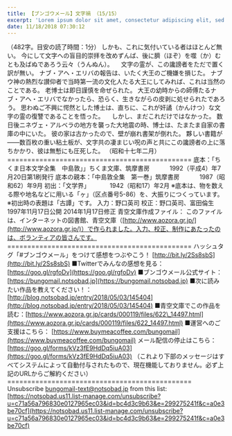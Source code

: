 ```yaml
---
title: 【ブンゴウメール】文字禍 （15/15）
excerpt: 'Lorem ipsum dolor sit amet, consectetur adipiscing elit, sed do eiusmod tempor incididunt ut labore et dolore magna aliqua. Praesent elementum facilisis leo vel fringilla est ullamcorper eget. At imperdiet dui accumsan sit amet nulla facilisi morbi tempus.'
date: 11/18/2018 07:30:12
---
```


（482字。目安の読了時間：1分） しかも、これに気付いている者はほとんど無い。 今にして文字への盲目的崇拝を改めずんば、後に臍（ほぞ）を噬（か）むとも及ばぬであろう云々（うんぬん）。 　文字の霊が、この讒謗者をただで置く訳が無い。 ナブ・アヘ・エリバの報告は、いたく大王のご機嫌を損じた。 ナブウ神の熱烈な讃仰者で当時第一流の文化人たる大王にしてみれば、これは当然のことである。 老博士は即日謹慎を命ぜられた。 大王の幼時からの師傅たるナブ・アヘ・エリバでなかったら、恐らく、生きながらの皮剥に処せられたであろう。 思わぬご不興に愕然とした博士は、直ちに、これが奸譎（かんけつ）な文字の霊の復讐であることを悟った。 　しかし、まだこれだけではなかった。 数日後ニネヴェ・アルベラの地方を襲った大地震の時、博士は、たまたま自家の書庫の中にいた。 彼の家は古かったので、壁が崩れ書架が倒れた。 夥しい書籍が――数百枚の重い粘土板が、文字共の凄まじい呪の声と共にこの讒謗者の上に落ちかかり、彼は無慙にも圧死した。 （昭和十七年二月） ============================================== 底本：「ちくま日本文学全集　中島敦」」ちくま文庫、筑摩書房 　　　1992（平成4）年7月20日第1刷発行 底本の親本：「中島敦全集　第一巻」筑摩書房 　　　1987（昭和62）年9月 初出：「文学界」 　　　1942（昭和17）年2月 ※底本は、物を数える際や地名などに用いる「ヶ」（区点番号5-86）を、大振りにつくっています。 ※初出時の表題は「古譚」です。 入力：野口英司 校正：野口英司、富田倫生 1997年11月17日公開 2014年1月17日修正 青空文庫作成ファイル： このファイルは、インターネットの図書館、青空文庫（[http://www.aozora.gr.jp/](http://www.aozora.gr.jp/)）で作られました。入力、校正、制作にあたったのは、ボランティアの皆さんです。 ============================================== ハッシュタグ「#ブンゴウメール」をつけて感想をつぶやこう！ [http://bit.ly/2Ss8sbS](http://bit.ly/2Ss8sbS) ■Twitterでみんなの感想を見る：[https://goo.gl/rgfoDv](https://goo.gl/rgfoDv) ■ブンゴウメール公式サイト：[https://bungomail.notsobad.jp](https://bungomail.notsobad.jp) ■次に読みたい作品を教えてください！：[http://blog.notsobad.jp/entry/2018/05/03/145404](http://blog.notsobad.jp/entry/2018/05/03/145404) ■青空文庫でこの作品を読む：[https://www.aozora.gr.jp/cards/000119/files/622\_14497.html](https://www.aozora.gr.jp/cards/000119/files/622_14497.html) ■運営へのご支援はこちら： [https://www.buymeacoffee.com/bungomail](https://www.buymeacoffee.com/bungomail) メール配信の停止はこちら：[https://goo.gl/forms/kVz3fE9HdDq5iuA03](https://goo.gl/forms/kVz3fE9HdDq5iuA03) （これより下部のメッセージはすべてシステムによって自動付与されたもので、現在機能しておりません。必ず上記のURLからご解約ください） ============================================== Unsubscribe bungomail-text@notsobad.jp from this list: [https://notsobad.us11.list-manage.com/unsubscribe?u=c71a56a796830e0127965ec03&id=bc4d3c9b63&e=299275241f&c=a0e3be70cf](https://notsobad.us11.list-manage.com/unsubscribe?u=c71a56a796830e0127965ec03&id=bc4d3c9b63&e=299275241f&c=a0e3be70cf)